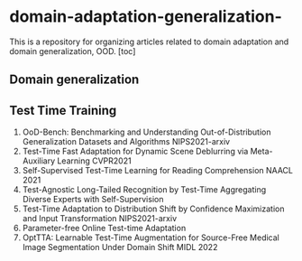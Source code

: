 # domain-adaptation-generalization-
This is a repository for organizing articles related to domain adaptation and domain generalization, OOD.
[toc]
## Domain generalization

## Test Time Training
1. OoD-Bench: Benchmarking and Understanding Out-of-Distribution Generalization Datasets and Algorithms NIPS2021-arxiv
2. Test-Time Fast Adaptation for Dynamic Scene Deblurring via Meta-Auxiliary Learning CVPR2021
3. Self-Supervised Test-Time Learning for Reading Comprehension NAACL 2021
4. Test-Agnostic Long-Tailed Recognition by Test-Time Aggregating Diverse Experts with Self-Supervision
5. Test-Time Adaptation to Distribution Shift by Confidence Maximization and Input Transformation NIPS2021-arxiv
6. Parameter-free Online Test-time Adaptation
7. OptTTA: Learnable Test-Time Augmentation for Source-Free Medical Image Segmentation Under Domain Shift MIDL 2022
